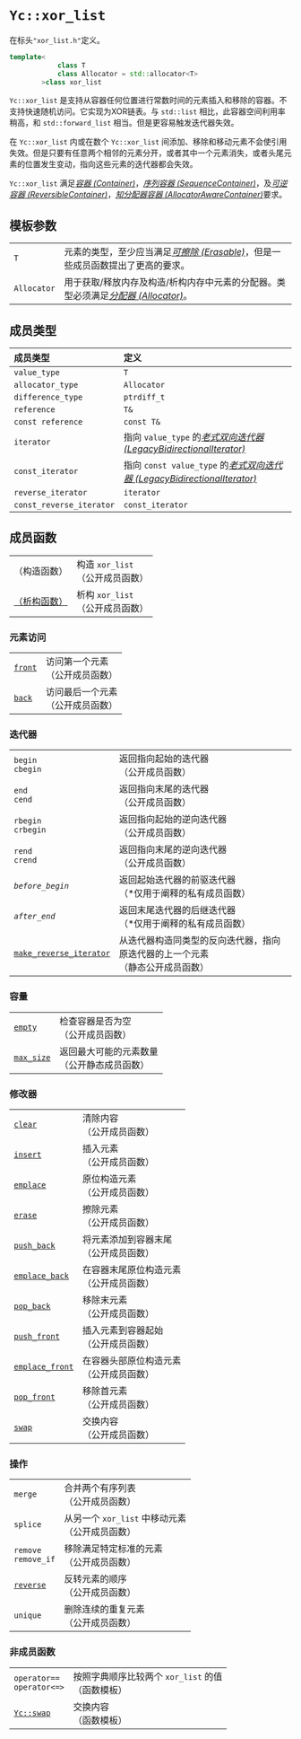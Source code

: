 
# `Yc::xor_list`

在标头`"xor_list.h"`定义。

```C++
template<
            class T
            class Allocator = std::allocator<T>
        >class xor_list
```

`Yc::xor_list` 是支持从容器任何位置进行常数时间的元素插入和移除的容器。不支持快速随机访问。它实现为XOR链表。与 `std::list` 相比，此容器空间利用率稍高，和 `std::forward_list` 相当。但是更容易触发迭代器失效。

在 `Yc::xor_list` 内或在数个 `Yc::xor_list` 间添加、移除和移动元素不会使引用失效。但是只要有任意两个相邻的元素分开，或者其中一个元素消失，或者头尾元素的位置发生变动，指向这些元素的迭代器都会失效。

`Yc::xor_list` 满足[_容器 (Container)_](https://zh.cppreference.com/w/cpp/named_req/Container)，[_序列容器 (SequenceContainer)_](https://zh.cppreference.com/w/cpp/named_req/SequenceContainer)，及[_可逆容器 (ReversibleContainer)_](https://zh.cppreference.com/w/cpp/named_req/ReversibleContainer)，[_知分配器容器 (AllocatorAwareContainer)_](https://zh.cppreference.com/w/cpp/named_req/AllocatorAwareContainer)要求。

## 模板参数

| | |
|:-----|:-----|
|`T`|元素的类型，至少应当满足[_可擦除 (Erasable)_](https://zh.cppreference.com/w/cpp/named_req/Erasable)，但是一些成员函数提出了更高的要求。|
|`Allocator`|用于获取/释放内存及构造/析构内存中元素的分配器。类型必须满足[_分配器 (Allocator)_](https://zh.cppreference.com/w/cpp/named_req/Allocator)。|

## 成员类型

|成员类型|定义|
|:-|:-|
|`value_type`|`T`|
|`allocator_type`|`Allocator`|
|`difference_type`|`ptrdiff_t`|
|`reference`|`T&`|
|`const reference`|`const T&`|
|`iterator`|指向 `value_type` 的[_老式双向迭代器 (LegacyBidirectionalIterator)_](https://zh.cppreference.com/w/cpp/named_req/BidirectionalIterator)|
|`const_iterator`|指向 `const value_type` 的[_老式双向迭代器 (LegacyBidirectionalIterator)_](https://zh.cppreference.com/w/cpp/named_req/BidirectionalIterator)|
|`reverse_iterator`|`iterator`|
|`const_reverse_iterator`|`const_iterator`|

## 成员函数

|||
|:-|:-|
|（构造函数）|构造 `xor_list` <br>（公开成员函数）|
|[（析构函数）](/destructor.md)|析构 `xor_list` <br>（公开成员函数）|

### 元素访问

|||
|:-|:-|
|[`front`](/front.md)|访问第一个元素<br>（公开成员函数）|
|[`back`](/back.md)|访问最后一个元素<br>（公开成员函数）|

### 迭代器

|||
|:-|:-|
|`begin`<br>`cbegin`|返回指向起始的迭代器<br>（公开成员函数）|
|`end`<br>`cend`|返回指向末尾的迭代器<br>（公开成员函数）|
|`rbegin`<br>`crbegin`|返回指向起始的逆向迭代器<br>（公开成员函数）|
|`rend`<br>`crend`|返回指向末尾的逆向迭代器<br>（公开成员函数）|
|_`before_begin`_|返回起始迭代器的前驱迭代器<br>（*仅用于阐释的私有成员函数）|
|_`after_end`_|返回末尾迭代器的后继迭代器<br>（*仅用于阐释的私有成员函数）|
|[`make_reverse_iterator`](/make_reverse_iterator.md)|从迭代器构造同类型的反向迭代器，指向原迭代器的上一个元素<br>（静态公开成员函数）|

### 容量

|||
|:-|:-|
|[`empty`](/empty.md)|检查容器是否为空<br>（公开成员函数）|
|[`max_size`](/max_size.md)|返回最大可能的元素数量<br>（公开静态成员函数）|

### 修改器

|||
|:-|:-|
|[`clear`](/clear.md)|清除内容<br>（公开成员函数）|
|[`insert`](/insert.md)|插入元素<br>（公开成员函数）|
|[`emplace`](/emplace.md)|原位构造元素<br>（公开成员函数）|
|[`erase`](/erase.md)|擦除元素<br>（公开成员函数）|
|[`push_back`](/push_back.md)|将元素添加到容器末尾<br>（公开成员函数）|
|[`emplace_back`](/emplace_back.md)|在容器末尾原位构造元素<br>（公开成员函数）|
|[`pop_back`](/pop_back.md)|移除末元素<br>（公开成员函数）|
|[`push_front`](/push_front.md)|插入元素到容器起始<br>（公开成员函数）|
|[`emplace_front`](/emplace_front.md)|在容器头部原位构造元素<br>（公开成员函数）|
|[`pop_front`](/pop_front.md)|移除首元素<br>（公开成员函数）|
|[`swap`](/swap.md)|交换内容<br>（公开成员函数）|

### 操作

|||
|:-|:-|
|`merge`|合并两个有序列表<br>（公开成员函数）|
|`splice`|从另一个 `xor_list` 中移动元素<br>（公开成员函数）|
|`remove`<br>`remove_if`|移除满足特定标准的元素<br>（公开成员函数）|
|[`reverse`](/reverse.md)|反转元素的顺序<br>（公开成员函数）|
|`unique`|删除连续的重复元素<br>（公开成员函数）|

### 非成员函数

|||
|:-|:-|
|`operator==`<br>`operator<=>`|按照字典顺序比较两个 `xor_list` 的值<br>（函数模板）|
|[`Yc::swap`](/adl_swap.md)|交换内容<br>（函数模板）|
